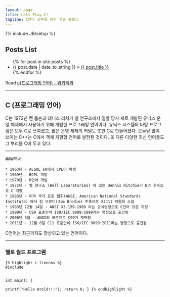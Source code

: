 ```yaml
---
layout: page
title: Lets Play C!
tagline: C언어 공부를 위한 학습 블로그
---
```

{% include JB/setup %}
## Posts List

<ul class="posts">
  {% for post in site.posts %}
    <li><span>{{ post.date | date_to_string }}</span> &raquo; <a href="{{ BASE_PATH }}{{ post.url }}">{{ post.title }}</a></li>
  {% endfor %}
</ul>

Read [c(프로그래밍 언어) - 위키백과](https://ko.wikipedia.org/wiki/C_%28%ED%94%84%EB%A1%9C%EA%B7%B8%EB%9E%98%EB%B0%8D_%EC%96%B8%EC%96%B4%29)

---

## C (프로그래밍 언어)

C는 1972년 켄 톰슨과 데니스 리치가 벨 연구소에서 일할 당시 새로 개발된 유닉스 운영 체제에서 사용하기 위해 개발한 프로그래밍 언어이다. 유닉스 시스템의 바탕 프로그램은 모두 C로 쓰여졌고, 많은 운영 체제의 커널도 또한 C로 만들어졌다. 오늘날 많이 쓰이는 C++는 C에서 객체 지향형 언어로 발전된 것이다. 또 다른 다양한 최신 언어들도 그 뿌리를 C에 두고 있다.

---

###역사
    
    * 1963년 - ALGOL 60에서 CPL이 파생
    * 1969년 - BCPL 개발
    * 1970년 - B언어 개발
    * 1972년 - 벨 연구소 (Bell Laboratories) 에 있는 Dennis Ritchie가 B의 후속으로 C 개발
    * 1983년 - 미국 국가 표준 협회(ANSI, American National Standards Institute) 에서 짐 브로디(Jim Brodie) 주축으로 X3J11 위원회 소집
    * 1983년 12월 14일 - ANSI X3.159-1989 라는 공식명칭으로 C언어 표준 지정
    * 1999년 - C99 표준안이 ISO/IEC 9899:1999라는 명칭으로 출간됨
    * 2000년 5월 - ANSI의 표준으로 C99가 채택됨
    * 2011년 - 12월 8일 C11 표준안이 ISO/IEC 9899:2011라는 명칭으로 출간됨
    


C언어는 최근까지도 향상되고 있는 언어이다.

---

### 헬로 월드 프로그램


<div class="highlight"><pre><code class="language-text" data-lang="text">{% highlight c linenos %}
#include <stdio.h>

int main() {	
	printf("Hello Wrold!!!");
	return 0;
}
{% endhighlight %}
</code></pre></div>
